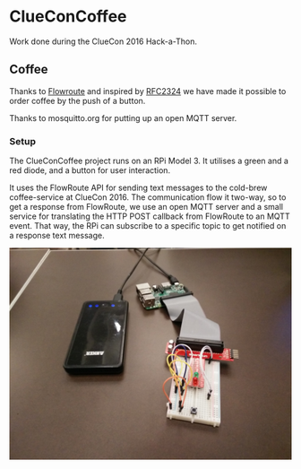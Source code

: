 # ClueConCoffee
Work done during the ClueCon 2016 Hack-a-Thon.

## Coffee
Thanks to [Flowroute](https://www.flowroute.com/) and inspired by [RFC2324](https://www.ietf.org/rfc/rfc2324.txt) we have made it possible to order coffee by the push of a button.

Thanks to mosquitto.org for putting up an open MQTT server.


### Setup

The ClueConCoffee project runs on an RPi Model 3. It utilises a green and a red
diode, and a button for user interaction.

It uses the FlowRoute API for sending text messages to the cold-brew
coffee-service at ClueCon 2016. The communication flow it two-way, so to get a
response from FlowRoute, we use an open MQTT server and a small service for
translating the HTTP POST callback from FlowRoute to an MQTT event. That way,
the RPi can subscribe to a specific topic to get notified on a response text
message.

![Coffee Machine Setup](https://github.com/cube-io/ClueConCoffee/raw/master/public/coffeeRPi.jpg)
